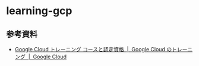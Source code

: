 # learning-gcp

## 参考資料

- [Google Cloud トレーニング コースと認定資格  |  Google Cloud のトレーニング  |  Google Cloud](https://cloud.google.com/training/?hl=ja)
